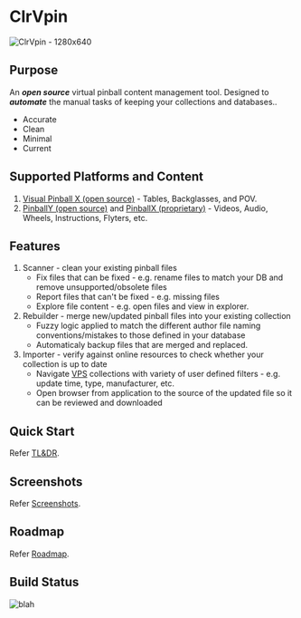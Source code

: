 # ClrVpin
![ClrVpin - 1280x640](https://user-images.githubusercontent.com/11408611/117466530-654d2d80-af85-11eb-8493-c49034aa9315.png)

## Purpose
An ___open source___ virtual pinball content management tool.  Designed to ___automate___ the manual tasks of keeping your collections and databases..
- Accurate
- Clean
- Minimal
- Current

## Supported Platforms and Content
1. [Visual Pinball X (open source)](https://github.com/vpinball/vpinball) - Tables, Backglasses, and POV.
1. [PinballY (open source)](https://github.com/mjrgh/PinballY) and [PinballX (proprietary)](https://www.pinballx.com/) - Videos, Audio, Wheels, Instructions, Flyters, etc.

## Features
1. Scanner - clean your existing pinball files
   - Fix files that can be fixed - e.g. rename files to match your DB and remove unsupported/obsolete files
   - Report files that can't be fixed - e.g. missing files
   - Explore file content - e.g. open files and view in explorer.
2. Rebuilder - merge new/updated pinball files into your existing collection
   - Fuzzy logic applied to match the different author file  naming conventions/mistakes to those defined in your database
   - Automaticaly backup files that are merged and replaced.
3. Importer - verify against online resources to check whether your collection is up to date
   - Navigate [VPS](https://virtual-pinball-spreadsheet.web.app/) collections with variety of user defined filters - e.g. update time, type, manufacturer, etc.
   - Open browser from application to the source of the updated file so it can be reviewed and downloaded

## Quick Start
Refer [TL&DR](https://github.com/stojy/ClrVpin/wiki/TL&DR).

## Screenshots
Refer [Screenshots](https://github.com/stojy/ClrVpin/wiki/Screenshots).

## Roadmap
Refer [Roadmap](https://github.com/stojy/ClrVpin/wiki/Roadmap).

## Build Status
![blah](https://github.com/stojy/ClrVpin/actions/workflows/codeql-analysis.yml/badge.svg?event=push)
